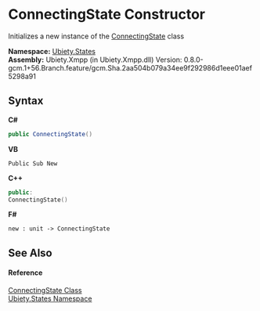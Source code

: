 # ConnectingState Constructor 
 

Initializes a new instance of the <a href="55cc6f19-6106-9ee7-cda1-bbbd0b539d6e">ConnectingState</a> class

**Namespace:**&nbsp;<a href="20b8e647-a51d-e28e-4067-8a55aba73e08">Ubiety.States</a><br />**Assembly:**&nbsp;Ubiety.Xmpp (in Ubiety.Xmpp.dll) Version: 0.8.0-gcm.1+56.Branch.feature/gcm.Sha.2aa504b079a34ee9f292986d1eee01aef5298a91

## Syntax

**C#**<br />
``` C#
public ConnectingState()
```

**VB**<br />
``` VB
Public Sub New
```

**C++**<br />
``` C++
public:
ConnectingState()
```

**F#**<br />
``` F#
new : unit -> ConnectingState
```


## See Also


#### Reference
<a href="55cc6f19-6106-9ee7-cda1-bbbd0b539d6e">ConnectingState Class</a><br /><a href="20b8e647-a51d-e28e-4067-8a55aba73e08">Ubiety.States Namespace</a><br />